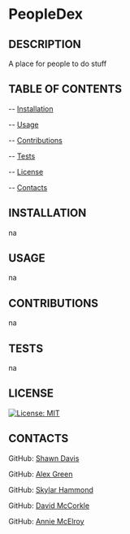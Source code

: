 # PeopleDex

  ## DESCRIPTION
  A place for people to do stuff

  ## TABLE OF CONTENTS
  -- [Installation](#installation)

  -- [Usage](#usage)

  -- [Contributions](#contributions)

  -- [Tests](#tests)

  -- [License](#license)

  -- [Contacts](#contacts)

  ## INSTALLATION
  na

  ## USAGE
  na

  ## CONTRIBUTIONS
  na

  ## TESTS
  na

  ## LICENSE 
  [![License: MIT](https://img.shields.io/badge/License-MIT-yellow.svg)](https://opensource.org/licenses/MIT)

  ## CONTACTS
  GitHub: [Shawn Davis](https://github.com/DrProfDavis)

  GitHub: [Alex Green](https://github.com/AlexGreen0517)

  GitHub: [Skylar Hammond](https://github.com/SkylarHammond55)

  GitHub: [David McCorkle](https://github.com/DHM0010)
  
  GitHub: [Annie McElroy](https://github.com/Annie-McElroy)


